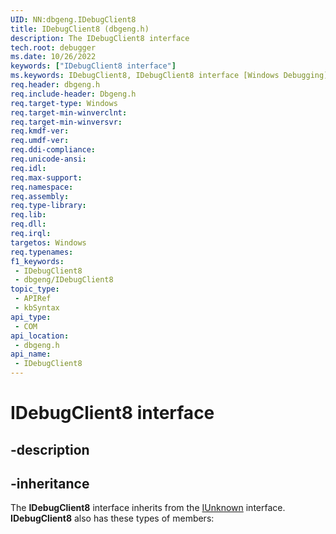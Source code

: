 ```yaml
---
UID: NN:dbgeng.IDebugClient8
title: IDebugClient8 (dbgeng.h)
description: The IDebugClient8 interface
tech.root: debugger
ms.date: 10/26/2022
keywords: ["IDebugClient8 interface"]
ms.keywords: IDebugClient8, IDebugClient8 interface [Windows Debugging], IDebugClient8 interface [Windows Debugging],described, dbgeng/IDebugClient8, debugger.idebugclient8
req.header: dbgeng.h
req.include-header: Dbgeng.h
req.target-type: Windows
req.target-min-winverclnt: 
req.target-min-winversvr: 
req.kmdf-ver: 
req.umdf-ver: 
req.ddi-compliance: 
req.unicode-ansi: 
req.idl: 
req.max-support: 
req.namespace: 
req.assembly: 
req.type-library: 
req.lib: 
req.dll: 
req.irql: 
targetos: Windows
req.typenames: 
f1_keywords:
 - IDebugClient8
 - dbgeng/IDebugClient8
topic_type:
 - APIRef
 - kbSyntax
api_type:
 - COM
api_location:
 - dbgeng.h
api_name:
 - IDebugClient8
---
```


# IDebugClient8 interface


## -description

## -inheritance

The <b>IDebugClient8</b> interface inherits from the <a href="/windows/win32/api/unknwn/nn-unknwn-iunknown">IUnknown</a> interface. <b>IDebugClient8</b> also has these types of members:

